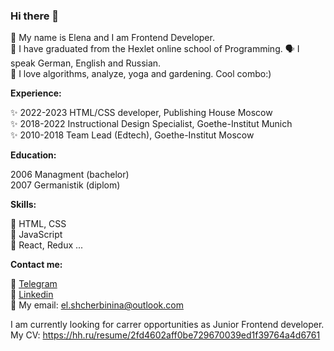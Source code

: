 ### Hi there 👋 

👩 My name is Elena and I am Frontend Developer.  
🔭 I have graduated from the Hexlet online school of Programming. 
🗣 I speak German, English and Russian.  
🌱 I love algorithms, analyze, yoga and gardening. Cool combo:)  

**Experience:**

✨ 2022-2023 HTML/CSS developer, Publishing House Moscow  
✨ 2018-2022 Instructional Design Specialist, Goethe-Institut Munich    
✨ 2010-2018 Team Lead (Edtech), Goethe-Institut Moscow

**Education:**

2006 Managment (bachelor)  
2007 Germanistik (diplom)  

**Skills:**

🎯 HTML, CSS  
🎯 JavaScript  
🎯 React, Redux ...   

**Contact me:**

🔭 [Telegram](https://t.me/el_shcherbinina)  
🔭 [Linkedin](https://www.linkedin.com/in/el-shcherbinina/)  
🔭 My email: el.shcherbinina@outlook.com  


I am currently looking for carrer opportunities as Junior Frontend developer.  
My CV: https://hh.ru/resume/2fd4602aff0be729670039ed1f39764a4d6761

